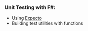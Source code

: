 ### Unit Testing with F#:

- Using [Expecto](https://github.com/haf/expecto)
- Building test utilities with functions